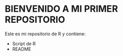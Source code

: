 # BIENVENIDO A MI PRIMER REPOSITORIO
Este es mi repositorio de R y contiene:
- Script de R
- README

